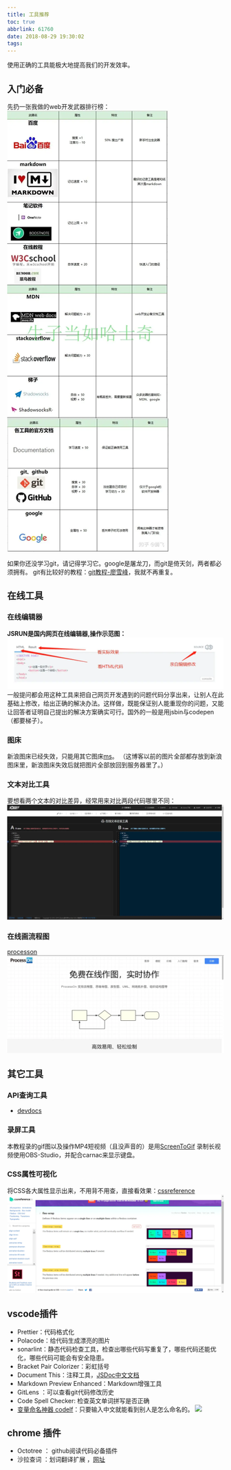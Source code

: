 ```yaml
---
title: 工具推荐
toc: true
abbrlink: 61760
date: 2018-08-29 19:30:02
tags:
---
```


使用正确的工具能极大地提高我们的开发效率。
## 入门必备
先扔一张我做的web开发武器排行榜：
![web开发武器排行榜](/blog_images/web开发武器排行榜.webp)

如果你还没学习git，请记得学习它。google是屠龙刀，而git是倚天剑，两者都必须拥有。 git有比较好的教程：[git教程-廖雪峰](https://www.liaoxuefeng.com/wiki/0013739516305929606dd18361248578c67b8067c8c017b000)，我就不再重复。

## 在线工具
### 在线编辑器
<script async src="//jsrun.net/KmgKp/embed/html,result/light/"></script>
__JSRUN是国内网页在线编辑器,操作示范图：__ 
![JSRUN](/blog_images/JSRUN.webp)
一般提问都会用这种工具来把自己网页开发遇到的问题代码分享出来，让别人在此基础上修改，给出正确的解决办法。这样做，既能保证别人能重现你的问题，又能让回答者证明自己提出的解决方案确实可行。国外的一般是用jsbin与codepen（都要梯子）。

### 图床
新浪图床已经失效，只能用其它图床[ms](https://sm.ms/)。
（这博客以前的图片全部都存放到新浪图床里，新浪图床失效后就把图片全部放回到服务器里了。）

### 文本对比工具
要想看两个文本的对比差异，经常用来对比两段代码哪里不同：
![在线文本对比工具](/blog_images/在线文本对比工具.webp)

### 在线画流程图
[processon](https://www.processon.com/i/56284551e4b04931dcccae1a)
![](/blog_images/在线画流程图.webp)


## 其它工具
### API查询工具
- [devdocs](https://devdocs.io/)

### 录屏工具
本教程录的gif图以及操作MP4短视频（且没声音的）是用[ScreenToGif](https://www.screentogif.com)
录制长视频使用OBS-Studio，并配合carnac来显示键盘。


### CSS属性可视化
将CSS各大属性显示出来，不用背不用查，直接看效果：[cssreference](https://cssreference.io/)
![](/blog_images/cssreference.webp)



## vscode插件
- Prettier：代码格式化
- Polacode：给代码生成漂亮的图片
- sonarlint：静态代码检查工具，检查出哪些代码写重复了，哪些代码还能优化，哪些代码可能会有安全隐患。
- Bracket Pair Colorizer：彩虹括号
- Document This：注释工具，[JSDoc中文文档](http://www.css88.com/doc/jsdoc/about-namepaths.html)
- Markdown Preview Enhanced：Markdown增强工具
- GitLens ：可以查看git代码修改历史
- Code Spell Checker: 检查英文单词拼写是否正确
- [变量命名神器 codelf](https://github.com/unbug/codelf)：只要输入中文就能看到别人是怎么命名的。
![](https://user-images.githubusercontent.com/799578/51435477-f748a380-1cb2-11e9-89df-3ae5d99ed7e6.png)

## chrome 插件
- Octotree ： github阅读代码必备插件
- 沙拉查词 ：划词翻译扩展 ，[网址](https://saladict.crimx.com/)

